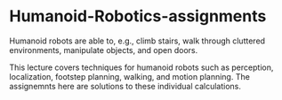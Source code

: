 # Humanoid-Robotics-assignments
Humanoid robots are able to, e.g., climb stairs, walk through cluttered environments, manipulate objects, and open doors.

This lecture covers techniques for humanoid robots such as perception, localization, footstep planning, walking, and motion planning. The assignemnts here are solutions to these individual calculations.
